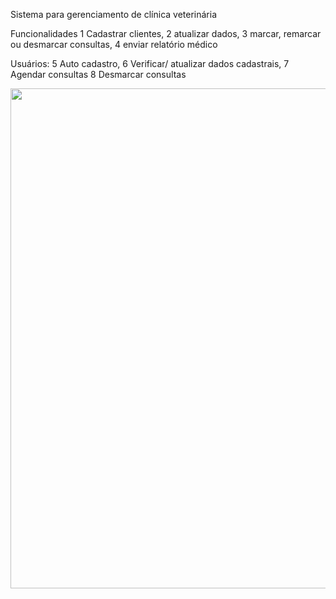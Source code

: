 Sistema para gerenciamento de clínica veterinária

 

Funcionalidades
1 Cadastrar clientes,
2 atualizar dados,
3 marcar, remarcar ou desmarcar consultas,
4 enviar relatório médico

 

Usuários:
5 Auto cadastro,
6 Verificar/ atualizar dados cadastrais,
7 Agendar consultas
8 Desmarcar consultas


 <img src="https://github.com/LaurianoCarlos/projeto-pi-clinica/blob/main/project/image/CLINICA_PI-BANCO.png" width="800" />